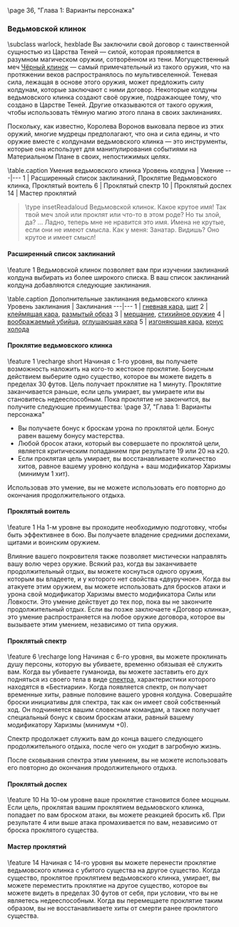 \page 36, "Глава 1: Варианты персонажа"
### Ведьмовской клинок
\subclass warlock, hexblade
Вы заключили свой договор с таинственной сущностью из Царства Теней — силой, которая проявляется в разумном магическом оружии, сотворённом из тени. Могущественный меч [Чёрный клинок](item.blackrazor) — самый примечательный из такого оружия, что на протяжении веков распространялось по мультивселенной. Теневая сила, лежащая в основе этого оружия, может предложить силу колдунам, которые заключают с ними договор. Некоторые колдуны ведьмовского клинка создают своё оружие, подражающее тому, что создано в Царстве Теней. Другие отказываются от такого оружия, чтобы использовать тёмную магию этого плана в своих заклинаниях.

Поскольку, как известно, Королева Воронов выковала первое из этих оружий, многие мудрецы предполагают, что она и сила едины, и что оружие вместе с колдунами ведьмовского клинка — это инструменты, которые она использует для манипулирования событиями на Материальном Плане в своих, непостижимых целях.

\table.caption Умения ведьмовского клинка
Уровень колдуна | Умение
---|---
1 | Расширенный список заклинаний, Проклятие Ведьмовского клинка, Проклятый воитель
6 | Проклятый спектр
10 | Проклятый доспех
14 | Мастер проклятий

> \type insetReadaloud
> Ведьмовской клинок. Какое крутое имя! Так твой меч злой или проклят или что-то в этом роде? Но ты злой, да? ... Ладно, теперь мне не нравится это имя. Имена не крутые, если они не имеют смысла. Как у меня: Занатар. Видишь? Оно крутое и имеет смысл!

#### Расширенный список заклинаний
\feature 1
Ведьмовской клинок позволяет вам при изучении заклинаний колдуна выбирать из более широкого списка. В ваш список заклинаний колдуна добавляются следующие заклинания.

\table.caption Дополнительные заклинания ведьмовского клинка
Уровень заклинания | Заклинания
---|---
1 | [гневная кара](spell.wrathful_smite), [щит](spell.shield)
2 | [клеймящая кара](spell.branding_smite), [размытый образ](spell.blur)
3 | [мерцание](spell.blink), [стихийное оружие](spell.elemental_weapon)
4 | [воображаемый убийца](spell.phantasmal_killer), [оглушающая кара](spell.staggering_smite)
5 | [изгоняющая кара](spell.banishing_smite), [конус холода](spell.cone_of_cold)

#### Проклятие ведьмовского клинка
\feature 1
\recharge short
Начиная с 1-го уровня, вы получаете возможность наложить на кого-то жестокое проклятие. Бонусным действием выберите одно существо, которое вы можете видеть в пределах 30 футов. Цель получает проклятие на 1 минуту. Проклятие заканчивается раньше, если цель умирает, вы умираете или вы становитесь недееспособным. Пока проклятие не закончится, вы получите следующие преимущества:
\page 37, "Глава 1: Варианты персонажа"
- Вы получаете бонус к броскам урона по проклятой цели. Бонус равен вашему бонусу мастерства.
- Любой бросок атаки, который вы совершаете по проклятой цели, является критическим попаданием при результате 19 или 20 на к20.
- Если проклятая цель умирает, вы восстанавливаете количество хитов, равное вашему уровню колдуна + ваш модификатор Харизмы (минимум 1 хит).

Использовав это умение, вы не можете использовать его повторно до окончания продолжительного отдыха.

#### Проклятый воитель
\feature 1
На 1-м уровне вы проходите необходимую подготовку, чтобы быть эффективнее в бою. Вы получаете владение средними доспехами, щитами и воинским оружием.

Влияние вашего покровителя также позволяет мистически направлять вашу волю через оружие. Всякий раз, когда вы заканчиваете продолжительный отдых, вы можете коснуться одного оружия, которым вы владеете, и у которого нет свойства «двуручное». Когда вы атакуете этим оружием, вы можете использовать для бросков атаки и урона свой модификатор Харизмы вместо модификатора Силы или Ловкости. Это умение действует до тех пор, пока вы не закончите продолжительный отдых. Если вы позже заключаете «Договор клинка», это умение распространяется на любое оружие договора, которое вы вызываете этим умением, независимо от типа оружия.

#### Проклятый спектр
\feature 6
\recharge long
Начиная с 6-го уровня, вы можете проклинать душу персоны, которую вы убиваете, временно обязывая её служить вам. Когда вы убиваете гуманоида, вы можете заставить его дух подняться из своего тела в виде [спектра](creature.specter), характеристики которого находятся в «Бестиарии». Когда появляется спектр, он получает временные хиты, равные половине вашего уровня колдуна. Совершайте броски инициативы для спектра, так как он имеет свой собственный ход. Он подчиняется вашим словесным командам, а также получает специальный бонус к своим броскам атаки, равный вашему модификатору Харизмы (минимум +0).

Спектр продолжает служить вам до конца вашего следующего продолжительного отдыха, после чего он уходит в загробную жизнь.

После сковывания спектра этим умением, вы не можете использовать его повторно до окончания продолжительного отдыха.

#### Проклятый доспех
\feature 10
На 10-ом уровне ваше проклятие становится более мощным. Если цель, проклятая вашим проклятием ведьмовского клинка, попадает по вам броском атаки, вы можете реакцией бросить к6. При результате 4 или выше атака промахивается по вам, независимо от броска проклятого существа.

#### Мастер проклятий
\feature 14
Начиная с 14-го уровня вы можете перенести проклятие ведьмовского клинка с убитого существа на другое существо. Когда существо, проклятое проклятием ведьмовского клинка, умирает, вы можете переместить проклятие на другое существо, которое вы можете видеть в пределах 30 футов от себя, при условии, что вы не являетесь недееспособным. Когда вы перемещаете проклятие таким образом, вы не восстанавливаете хиты от смерти ранее проклятого существа.
